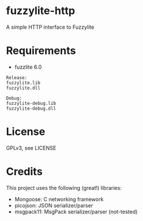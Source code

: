 # fuzzylite-http
A simple HTTP interface to Fuzzylite

# Requirements

  * fuzzlite 6.0

```
Release:
fuzzylite.lib
fuzzylite.dll

Debug:
fuzzylite-debug.lib
fuzzylite-debug.dll
```

# License

GPLv3, see LICENSE

# Credits

This project uses the following (great!) libraries:

  * Mongoose: C networking framework
  * picojson: JSON serializer/parser
  * msgpack11: MsgPack serializer/parser (not-tested)

